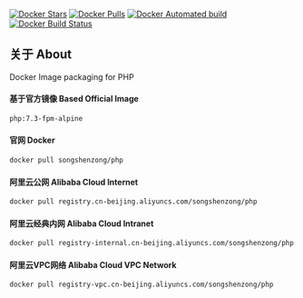 [![Docker Stars](https://img.shields.io/docker/stars/songshenzong/php.svg?style=flat-square)](https://hub.docker.com/r/songshenzong/php/)
[![Docker Pulls](https://img.shields.io/docker/pulls/songshenzong/php.svg?style=flat-square)](https://hub.docker.com/r/songshenzong/php/)
[![Docker Automated build](https://img.shields.io/docker/automated/songshenzong/php.svg?style=flat-square)](https://hub.docker.com/r/songshenzong/php/)
[![Docker Build Status](https://img.shields.io/docker/build/songshenzong/php.svg?style=flat-square)](https://hub.docker.com/r/songshenzong/php/)


## 关于 About
Docker Image packaging for PHP


#### 基于官方镜像 Based Official Image

```bash
php:7.3-fpm-alpine
```

#### 官网 Docker

```bash
docker pull songshenzong/php
```

#### 阿里云公网 Alibaba Cloud Internet

```bash
docker pull registry.cn-beijing.aliyuncs.com/songshenzong/php
```

#### 阿里云经典内网 Alibaba Cloud Intranet

```bash
docker pull registry-internal.cn-beijing.aliyuncs.com/songshenzong/php
```


#### 阿里云VPC网络 Alibaba Cloud VPC Network

```bash
docker pull registry-vpc.cn-beijing.aliyuncs.com/songshenzong/php
```

